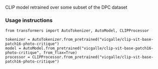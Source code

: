 CLIP model retrained over some subset of the DPC dataset

### Usage instructions

```
from transformers import AutoTokenizer, AutoModel, CLIPProcessor

tokenizer = AutoTokenizer.from_pretrained("vicgalle/clip-vit-base-patch16-photo-critique")
model = AutoModel.from_pretrained("vicgalle/clip-vit-base-patch16-photo-critique", from_flax=True)
processor = CLIPProcessor.from_pretrained("vicgalle/clip-vit-base-patch16-photo-critique")
```
